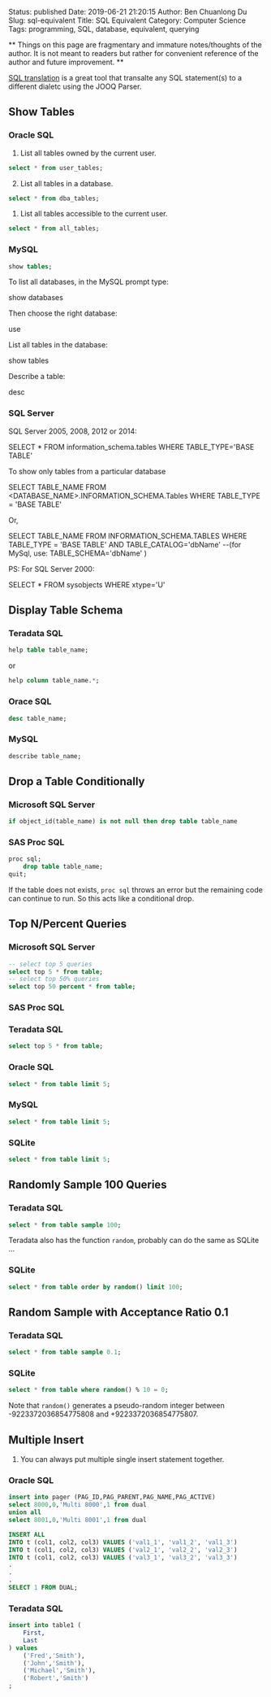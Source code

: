 Status: published
Date: 2019-06-21 21:20:15
Author: Ben Chuanlong Du
Slug: sql-equivalent
Title: SQL Equivalent
Category: Computer Science
Tags: programming, SQL, database, equivalent, querying

**
Things on this page are
fragmentary and immature notes/thoughts of the author.
It is not meant to readers
but rather for convenient reference of the author and future improvement.
**

[SQL translation](https://www.jooq.org/translate/)
is a great tool that transalte any SQL statement(s) to a different dialetc using the JOOQ Parser.

## Show Tables

### Oracle SQL
1. List all tables owned by the current user.
```SQL
select * from user_tables;
```
2. List all tables in a database.
```SQL
select * from dba_tables;
```
1. List all tables accessible to the current user.
```SQL
select * from all_tables;
```

### MySQL
```SQL
show tables;
```
 To list all databases, in the MySQL prompt type:

 show databases

 Then choose the right database:

 use <database-name>

 List all tables in the database:

 show tables

 Describe a table:

 desc <table-name>

### SQL Server


SQL Server 2005, 2008, 2012 or 2014:

SELECT * FROM information_schema.tables WHERE TABLE_TYPE='BASE TABLE'

To show only tables from a particular database

SELECT TABLE_NAME FROM <DATABASE_NAME>.INFORMATION_SCHEMA.Tables WHERE TABLE_TYPE = 'BASE TABLE'

Or,

SELECT TABLE_NAME FROM INFORMATION_SCHEMA.TABLES WHERE TABLE_TYPE = 'BASE TABLE' AND TABLE_CATALOG='dbName' --(for MySql, use: TABLE_SCHEMA='dbName' )

PS: For SQL Server 2000:

SELECT * FROM sysobjects WHERE xtype='U' 



## Display Table Schema
### Teradata SQL
```SQL
help table table_name;
```
or
```SQL
help column table_name.*;
```

### Orace SQL
```SQL
desc table_name;
```

### MySQL
```SQL
describe table_name;
```

## Drop a Table Conditionally

### Microsoft SQL Server

```SQL
if object_id(table_name) is not null then drop table table_name
```

### SAS Proc SQL
```SQL
proc sql;
    drop table table_name;
quit;
```
If the table does not exists, 
`proc sql` throws an error but the remaining code can continue to run.
So this acts like a conditional drop. 

## Top N/Percent Queries

### Microsoft SQL Server
```SQL
-- select top 5 queries
select top 5 * from table;
-- select top 50% queries
select top 50 percent * from table;
```

### SAS Proc SQL

### Teradata SQL
```SQL
select top 5 * from table;
```

### Oracle SQL
```SQL
select * from table limit 5;
```

### MySQL
```SQL
select * from table limit 5;
```

### SQLite
```SQL
select * from table limit 5;
```

## Randomly Sample 100 Queries

### Teradata SQL
```SQL
select * from table sample 100;
```
Teradata also has the function `random`, 
probably can do the same as SQLite ...

### SQLite
```SQL
select * from table order by random() limit 100;
```

## Random Sample with Acceptance Ratio 0.1
### Teradata SQL
```SQL
select * from table sample 0.1;
```
### SQLite
```SQL
select * from table where random() % 10 = 0;
```
Note that `random()` generates a pseudo-random integer 
between -9223372036854775808 and +9223372036854775807. 

## Multiple Insert
1. You can always put multiple single insert statement together.
### Oracle SQL
```SQL
insert into pager (PAG_ID,PAG_PARENT,PAG_NAME,PAG_ACTIVE)
select 8000,0,'Multi 8000',1 from dual
union all 
select 8001,0,'Multi 8001',1 from dual
```
```SQL
INSERT ALL
INTO t (col1, col2, col3) VALUES ('val1_1', 'val1_2', 'val1_3')
INTO t (col1, col2, col3) VALUES ('val2_1', 'val2_2', 'val2_3')
INTO t (col1, col2, col3) VALUES ('val3_1', 'val3_2', 'val3_3')
.
.
.
SELECT 1 FROM DUAL;
```
### Teradata SQL
```SQL
insert into table1 (
    First,
    Last
) values 
    ('Fred','Smith'),
    ('John','Smith'),
    ('Michael','Smith'),
    ('Robert','Smith')
;
```
